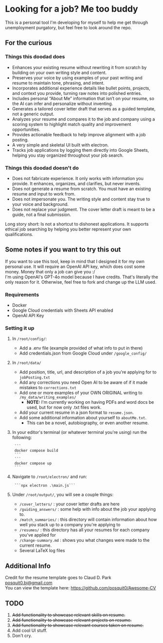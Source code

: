 # Looking for a job? Me too buddy

This is a personal tool I'm developing for myself to help me get through unemployment purgatory, but feel free to look around the repo.

## For the curious

### Things this doodad does

- Enhances your existing resume without rewriting it from scratch by building on your own writing style and content.
- Preserves your voice by using examples of your past writing and resume to maintain tone, phrasing, and intent.
- Incorporates additional experience details like bullet points, projects, and context you provide, turning raw notes into polished entries.
- Includes personal “About Me” information that isn’t on your resume, so the AI can infer and personalize without inventing.
- Generates a tailored cover letter draft that serves as a guided template, not a generic output.
- Analyzes your resume and compares it to the job and company using a scoring system to highlight match quality and improvement opportunities.
- Provides actionable feedback to help improve alignment with a job posting.
- A very simple and skeletal UI built with electron.
- Tracks job applications by logging them directly into Google Sheets, helping you stay organized throughout your job search.

### Things this doodad doesn't do

- Does not fabricate experience. It only works with information you provide. It enhances, organizes, and clarifies, but never invents.
- Does not generate a resume from scratch. You must have an existing resume and input to work from.
- Does not impersonate you. The writing style and content stay true to your voice and background.
- Does not replace your judgment. The cover letter draft is meant to be a guide, not a final submission.

Long story short: Is not a shortcut to dishonest applications. It supports ethical job searching by helping you better represent your own qualifications.

## Some notes if you want to try this out

If you want to use this tool, keep in mind that I designed it for my own personal use.
It will require an OpenAI API key, which does cost some money. Money that only a job can give you :/  
I'm using OpenAI's GPT-4o model because I have credits. That's literally the only reason for it. Otherwise, feel free to fork and change up the LLM used.

### **Requirements**

- Docker
- Google Cloud credentials with Sheets API enabled
- OpenAI API Key

### **Setting it up**

1. In `/root/config/`:
    - Add a .env file (example provided of what info to put in there)
    - Add credentials.json from Google Cloud under `/google_config/`
2. In `/root/data/`
    - Add position, title, url, and description of a job you're applying for to `jobPosting.txt`
    - Add any corrections you need Open AI to be aware of if it made mistakes to `corrections.txt`
    - Add one or more examples of your OWN ORIGINAL writing to `/my_data/writing_examples/`
        - **NOTE:** I'm currently working on having PDFs and word docs be used, but for now only .txt files work.
    - Add your current resume in a json format to `resume.json`.
    - Add some additional information about yourself to `aboutMe.txt`.
        - This can be a novel, autobiography, or even another resume.
3. In your editor's terminal (or whatever terminal you're using) run the following:

        ```
        docker compose build
        ```
        ```
        docker compose up
        ```

4. Navigate to `/root/electron/` and run:  

        ```npx electron .\main.js```

5. Under `/root/output/`, you will see a couple things:
    - `/cover_letters/` : your cover letter drafts are here
    - `/guiding_answers/` : some help with info about the job your applying to.
    - `/match_summaries/` : this directory will contain information about how well you stack up to a company you're applying to
    - `/resumes/` : this directory has all your resumes for each company you've applied for
    - `/change-summary.md` : shows you what changes were made to the current resume.
    - Several LaTeX log files

## Additional Info

Credit for the resume template goes to Claud D. Park <posquit0.bj@gmail.com>  
You can view the template here: <https://github.com/posquit0/Awesome-CV>

## TODO

1. ~~Add functionality to showcase relevant skills on resume.~~
2. ~~Add functionality to showcase relevant projects on resume.~~
3. ~~Add functionality to showcase relevant courses taken on resume.~~
4. Add cool UI stuff.
5. Don't cry.

